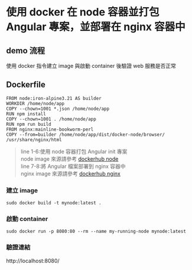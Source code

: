 # 使用 docker 在 node 容器並打包 Angular 專案，並部署在 nginx 容器中
## demo 流程
使用 docker 指令建立 image 與啟動 container 後驗證 web 服務是否正常

## Dockerfile
```
FROM node:iron-alpine3.21 AS builder
WORKDIR /home/node/app
COPY --chown=1001 *.json /home/node/app
RUN npm install
COPY --chown=1001 . /home/node/app
RUN npm run build
FROM nginx:mainline-bookworm-perl
COPY --from=builder /home/node/app/dist/docker-node/browser/ /usr/share/nginx/html
```
> line 1-6:使用 node 容器打包 Angular init 專案  
> node image 來源請參考 [dockerhub node](https://hub.docker.com/_/node/tags)  
> line 7-8:將 Angular 檔案部署到 nginx 容器中  
> nginx image 來源請參考 [dockerhub nginx](https://hub.docker.com/_/nginx/tags)  
### 建立 image
```
sudo docker build -t mynode:latest .
```
### 啟動 container
```
sudo docker run -p 8080:80 --rm --name my-running-node mynode:latest
```
### 驗證連結
http://localhost:8080/
